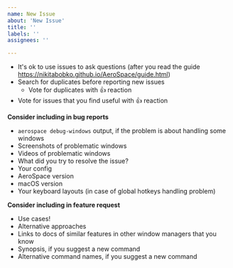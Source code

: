 ```yaml
---
name: New Issue
about: 'New Issue'
title: ''
labels: ''
assignees: ''

---
```


- It's ok to use issues to ask questions (after you read the guide https://nikitabobko.github.io/AeroSpace/guide.html)
- Search for duplicates before reporting new issues
  - Vote for duplicates with 👍 reaction
- Vote for issues that you find useful with 👍 reaction

**Consider including in bug reports**
- `aerospace debug-windows` output, if the problem is about handling some windows
- Screenshots of problematic windows
- Videos of problematic windows
- What did you try to resolve the issue?
- Your config
- AeroSpace version
- macOS version
- Your keyboard layouts (in case of global hotkeys handling problem)

**Consider including in feature request**
- Use cases!
- Alternative approaches
- Links to docs of similar features in other window managers that you know
- Synopsis, if you suggest a new command
- Alternative command names, if you suggest a new command
